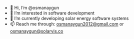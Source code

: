 - 👋 Hi, I’m @osmanaygun
- 👀 I’m interested in software development 
- 🌱 I’m currently developing solar energy software systems
- 📫 Reach me through: osmanaygun2012@gmail.com or osmanaygun@solarvis.co

<!---
osmanaygun/osmanaygun is a ✨ special ✨ repository because its `README.md` (this file) appears on your GitHub profile.
You can click the Preview link to take a look at your changes.
--->
